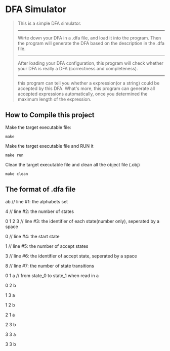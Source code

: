 # DFA Simulator

> This is a simple DFA simulator.
> ***
> Wirte down your DFA in a .dfa file, and load it into the program. Then the program will generate the DFA based on the description in the .dfa file. 
> ***
> After loading your DFA configuration, this program will check whether your DFA is really a DFA (correctness and completeness).
> ***
> this program can tell you whether a expression(or a string) could be accepted by this DFA. What's more, this program can generate all accepted expressions automatically, once you determined the maximum length of the expression.

## How to Compile this project

Make the target executable file:
```shell
make
```

Make the target executable file and RUN it
```shell
make run
```

Clean the target executable file and clean all the object file (.obj)
```shell
make clean
```

## The format of .dfa file

ab			// line #1: the alphabets set

4			// line #2: the number of states

0 1 2 3		// line #3: the identifier of each state(number only), seperated by a space

0			// line #4: the start state

1			// line #5: the number of accept states

3			// line #6: the identifier of accept state, seperated by a space

8			// line #7: the number of state transitions

0 1 a  		// from state_0 to state_1 when read in a

0 2 b

1 3 a

1 2 b

2 1 a

2 3 b

3 3 a

3 3 b
